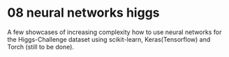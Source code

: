 # 08 neural networks higgs

A few showcases of increasing complexity how to use neural networks for the Higgs-Challenge dataset using scikit-learn, Keras(Tensorflow) and Torch (still to be done).




